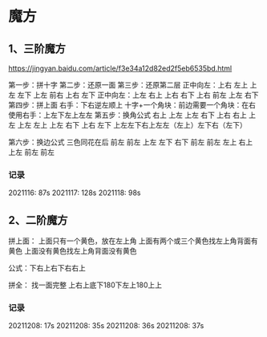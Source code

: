 # 魔方
## 1、三阶魔方
https://jingyan.baidu.com/article/f3e34a12d82ed2f5eb6535bd.html

第一步：拼十字
第二步：还原一面
第三步：还原第二层
	正中向左：上右 左上 上左 左下 上左 前右 上右 左下
	正中向左：上左 右上 上右 右下 上右 前左 上左 右下
第四步：拼上面
	右手：下右逆左顺上
	十字+一个角块：前边需要一个角块：在右使用右手：上左下左上左左
第五步：换角公式
	右上 上左 上左 右下 上右 右上 上左 上左 左上 上左 右下 上右 左下
	上左左下右上左左（左上）左下右（左下）

第六步：换边公式
	三色同花在后
	前左 前左 上左 左下 右下 前左 前左 左上 右上 上左 前左 前左

### 记录
2021116: 87s
2021117: 128s
2021118: 98s

## 2、二阶魔方
拼上面：
上面只有一个黄色，放在左上角
上面有两个或三个黄色找左上角背面有黄色
上面没有黄色找左上角背面没有黄色

公式：下右上右下右右上

拼全：
找一面完整
上右上底下180下左上180上上

### 记录
20211208: 17s
20211208: 35s
20211208: 36s
20211208: 37s






